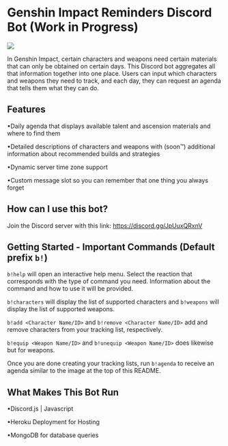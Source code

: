 # Genshin Impact Reminders Discord Bot (Work in Progress)

<img src=https://user-images.githubusercontent.com/71936834/120138497-36993000-c19c-11eb-8cce-7a301f7e62f7.png>

In Genshin Impact, certain characters and weapons need certain materials that can only be obtained on certain days. This Discord bot aggregates all that information together into one place.
Users can input which characters and weapons they need to track, and each day, they can request an agenda that tells them what they can do.

## Features
•Daily agenda that displays available talent and ascension materials and where to find them

•Detailed descriptions of characters and weapons with (soon™) additional information about recommended builds and strategies

•Dynamic server time zone support

•Custom message slot so you can remember that one thing you always forget

## How can I use this bot?
Join the Discord server with this link: https://discord.gg/JpUuxQRxnV

## Getting Started - Important Commands (Default prefix `b!`)

`b!help` will open an interactive help menu. Select the reaction that corresponds with the type of command you need. Information about the command and how to use it will be provided.

`b!characters` will display the list of supported characters and `b!weapons` will display the list of supported weapons.

`b!add <Character Name/ID>` and `b!remove <Character Name/ID>` add and remove characters from your tracking list, respectively.

`b!equip <Weapon Name/ID>` and `b!unequip <Weapon Name/ID>` does likewise but for weapons.

Once you are done creating your tracking lists, run `b!agenda` to receive an agenda similar to the image at the top of this README.

## What Makes This Bot Run
•Discord.js | Javascript

•Heroku Deployment for Hosting

•MongoDB for database queries
